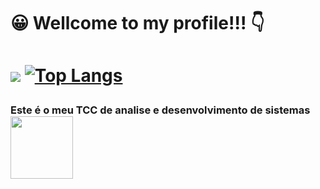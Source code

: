                          


<h1>😀 Wellcome to my profile!!! 👇 <h1>



![](https://github-readme-stats.vercel.app/api?username=Kaique-Eduardo-Lemes-Da-Silva-Cardoso&show_icons=true&theme=midnight-purple&count_private=true)
[![Top Langs](https://github-readme-stats.vercel.app/api/top-langs/?username=Kaique-Eduardo-Lemes-Da-Silva-Cardoso&layout=compact&theme=midnight-purple&count_private=true&langs_count=10)](https://github.com/anuraghazra/github-readme-stats)

  <h3>Este é o meu TCC de analise e desenvolvimento de sistemas<a href="https://github.com/Cub-s-Seu-gestor-de-tarefas"><img src="https://avatars.githubusercontent.com/u/106358944?s=200&v=4" width="100" height="100" align="center" display="flex"/><a><h3>
